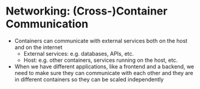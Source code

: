 # Networking: (Cross-)Container Communication

- Containers can communicate with external services both on the host and on the internet
  - External services: e.g. databases, APIs, etc.
  - Host: e.g. other containers, services running on the host, etc.
- When we have different applications, like a frontend and a backend, we need to make sure they can communicate with each other and they are in different containers so they can be scaled independently
